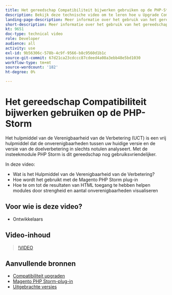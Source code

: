 ```yaml
---
title: Het gereedschap Compatibiliteit bijwerken gebruiken op de PHP-Storm
description: Bekijk deze technische video om te leren hoe u Upgrade Compatibility Tool kunt gebruiken met de PHP Storm-plug-in.
landing-page-description: Meer informatie over het gebruik van het gereedschap Compatibiliteit bijwerken met de PHP Storm-plug-in, zodat incompatibiliteiten gemakkelijk kunnen worden geïdentificeerd en verholpen.
short-description: Meer informatie over het gebruik van het gereedschap Compatibiliteit bijwerken met de PHP Storm-plug-in, zodat incompatibiliteiten gemakkelijk kunnen worden geïdentificeerd en verholpen.
kt: 9651
doc-type: technical video
role: Developer
audience: all
activity: use
exl-id: 9b56306c-578b-4c9f-9566-b8c9560d1b1c
source-git-commit: 67d21ca23cdccc87cdeed4a08a3ebb48e5bd1030
workflow-type: tm+mt
source-wordcount: '182'
ht-degree: 0%

---
```


# Het gereedschap Compatibiliteit bijwerken gebruiken op de PHP-Storm

Het hulpmiddel van de Verenigbaarheid van de Verbetering (UCT) is een vrij hulpmiddel dat de onverenigbaarheden tussen uw huidige versie en de versie van de doelverbetering in slechts notulen analyseert. Met de insteekmodule PHP Storm is dit gereedschap nog gebruiksvriendelijker.

In deze video:

- Wat is het Hulpmiddel van de Verenigbaarheid van de Verbetering?
- Hoe wordt het gebruikt met de Magento PHP Storm plug-in
- Hoe te om tot de resultaten van HTML toegang te hebben helpen modules door strengheid en aantal onverenigbaarheden visualiseren

## Voor wie is deze video?

- Ontwikkelaars

## Video-inhoud

>[!VIDEO](https://video.tv.adobe.com/v/340150?quality=12&learn=on)

## Aanvullende bronnen

- [Compatibiliteit upgraden](https://experienceleague.adobe.com/docs/commerce-operations/upgrade-guide/upgrade-compatibility-tool/overview.html)
- [Magento PHP Storm-plug-in](https://plugins.jetbrains.com/plugin/8024-magento-phpstorm)
- [Uitgebrachte versies](https://experienceleague.adobe.com/docs/commerce-operations/release/versions.html)
